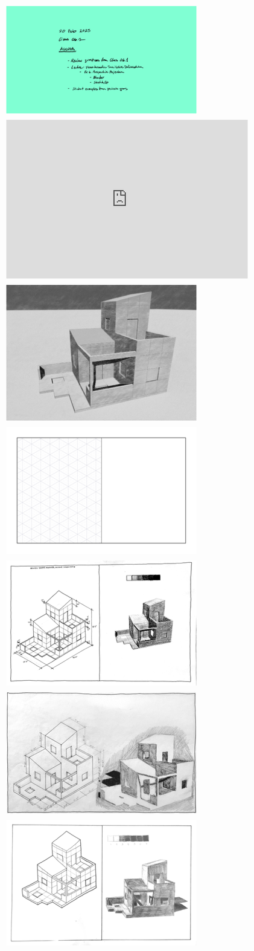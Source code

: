 ![Today's Agenda](images/250220_06-2.png)

<iframe height="420" width="640" allowfullscreen frameborder=0 src="https://echo360.org/media/96a960c9-492f-49a3-90a6-c1fa4ee889c0/public?autoplay=false&automute=false"></iframe>

![Fig. 4.8 Exercise Six. Perspective Projection and Tone Value Render of a Small Guesthouse](images/04411perspToneValueHouse.png)

![Exercise Five and Six Layout Guide](images/Ex5-6_template.png)

![](images/Assignment_08_Above_Average.jpg)

![](images/Assignment_08_Average.PNG)

![](images/Assignment_08_Below_Average.png)

